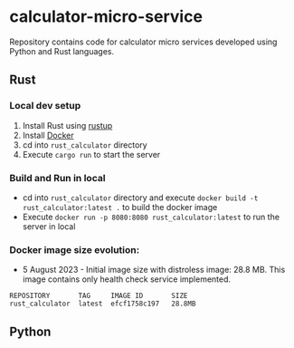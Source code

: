 # calculator-micro-service
Repository contains code for calculator micro services developed using Python and Rust languages.

## Rust
### Local dev setup
1. Install Rust using [rustup](https://rustup.rs/)
2. Install [Docker](https://docs.docker.com/get-docker/)
3. cd into `rust_calculator` directory
4. Execute `cargo run` to start the server

### Build and Run in local
- cd into `rust_calculator` directory and execute `docker build -t rust_calculator:latest .` to build the docker image
- Execute `docker run -p 8080:8080 rust_calculator:latest` to run the server in local

### Docker image size evolution:
- 5 August 2023 - Initial image size with distroless image: 28.8 MB. This image contains only health check service implemented.
```commandline
REPOSITORY       TAG     IMAGE ID       SIZE
rust_calculator  latest  efcf1758c197   28.8MB
```

## Python

